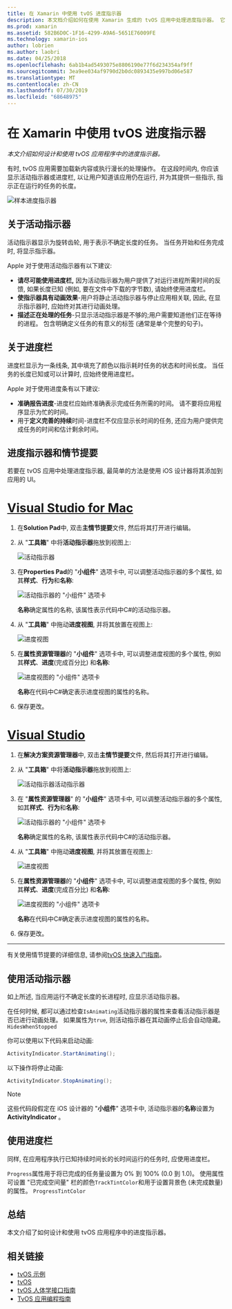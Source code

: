 ```yaml
---
title: 在 Xamarin 中使用 tvOS 进度指示器
description: 本文档介绍如何在使用 Xamarin 生成的 tvOS 应用中处理进度指示器。 它讨论进度栏和活动指示器。
ms.prod: xamarin
ms.assetid: 582B6D0C-1F16-4299-A9A6-5651E76009FE
ms.technology: xamarin-ios
author: lobrien
ms.author: laobri
ms.date: 04/25/2018
ms.openlocfilehash: 6ab1b4ad5493075e8806190e77f6d234354af9ff
ms.sourcegitcommit: 3ea9ee034af9790d2b0dc0893435e997bd06e587
ms.translationtype: MT
ms.contentlocale: zh-CN
ms.lasthandoff: 07/30/2019
ms.locfileid: "68648975"
---
```

# <a name="working-with-tvos-progress-indicators-in-xamarin"></a>在 Xamarin 中使用 tvOS 进度指示器

_本文介绍如何设计和使用 tvOS 应用程序中的进度指示器。_

有时, tvOS 应用需要加载新内容或执行漫长的处理操作。 在这段时间内, 你应该显示活动指示器或进度栏, 以让用户知道该应用仍在运行, 并为其提供一些指示, 指示正在运行的任务的长度。

![样本进度指示器](progress-indicators-images/intro01.png "样本进度指示器")

## <a name="about-activity-indicators"></a>关于活动指示器

活动指示器显示为旋转齿轮, 用于表示不确定长度的任务。 当任务开始和任务完成时, 将显示指示器。

Apple 对于使用活动指示器有以下建议:

- **请尽可能使用进度栏,** 因为活动指示器为用户提供了对运行进程所需时间的反馈, 如果长度已知 (例如, 要在文件中下载的字节数), 请始终使用进度栏。
- **使指示器具有动画效果**-用户将静止活动指示器与停止应用相关联, 因此, 在显示指示器时, 应始终对其进行动画处理。
- **描述正在处理的任务**-只显示活动指示器是不够的;用户需要知道他们正在等待的进程。 包含明确定义任务的有意义的标签 (通常是单个完整的句子)。

## <a name="about-progress-bars"></a>关于进度栏

进度栏显示为一条线条, 其中填充了颜色以指示耗时任务的状态和时间长度。 当任务的长度已知或可以计算时, 应始终使用进度栏。

Apple 对于使用进度条有以下建议:

- **准确报告进度**-进度栏应始终准确表示完成任务所需的时间。 请不要将应用程序显示为忙的时间。
- 用于**定义完善的持续**时间-进度栏不仅应显示长时间的任务, 还应为用户提供完成任务的时间和估计剩余时间。

## <a name="progress-indicators-and-storyboards"></a>进度指示器和情节提要

若要在 tvOS 应用中处理进度指示器, 最简单的方法是使用 iOS 设计器将其添加到应用的 UI。

# <a name="visual-studio-for-mactabmacos"></a>[Visual Studio for Mac](#tab/macos)
    
1. 在**Solution Pad**中, 双击**主情节提要**文件, 然后将其打开进行编辑。

2. 从 "**工具箱**" 中将**活动指示器**拖放到视图上: 

    ![活动指示器](progress-indicators-images/activity01.png "活动指示器")

3. 在**Properties Pad**的 "**小组件**" 选项卡中, 可以调整活动指示器的多个属性, 如其**样式**、**行为**和**名称**: 

    ![活动指示器的 "小组件" 选项卡](progress-indicators-images/activity02.png "活动指示器的 \"小组件\" 选项卡")
    
    **名称**确定属性的名称, 该属性表示代码中C#的活动指示器。

4. 从 "**工具箱**" 中拖动**进度视图**, 并将其放置在视图上: 

    ![进度视图](progress-indicators-images/activity03.png "进度视图")

5. 在**属性资源管理器**的 "**小组件**" 选项卡中, 可以调整进度视图的多个属性, 例如其**样式**、**进度**(完成百分比) 和**名称**: 

    ![进度视图的 "小组件" 选项卡](progress-indicators-images/activity04.png "进度视图的 \"小组件\" 选项卡")
    
    **名称**在代码中C#确定表示进度视图的属性的名称。

6. 保存更改。

# <a name="visual-studiotabwindows"></a>[Visual Studio](#tab/windows)
    
1. 在**解决方案资源管理器**中, 双击**主情节提要**文件, 然后将其打开进行编辑。

2. 从 "**工具箱**" 中将**活动指示器**拖放到视图上: 

    ![活动指示器活动指示器](progress-indicators-images/activity01-vs.png
    "")

3. 在 "**属性资源管理器**" 的 "**小组件**" 选项卡中, 可以调整活动指示器的多个属性, 如其**样式**、**行为**和**名称**: 

    ![活动指示器的 "小组件" 选项卡](progress-indicators-images/activity02-vs.png "活动指示器的 \"小组件\" 选项卡")

    **名称**确定属性的名称, 该属性表示代码中C#的活动指示器。

4. 从 "**工具箱**" 中拖动**进度视图**, 并将其放置在视图上: 

   ![进度视图](progress-indicators-images/activity03-vs.png "进度视图")

5. 在**属性资源管理器**的 "**小组件**" 选项卡中, 可以调整进度视图的多个属性, 例如其**样式**、**进度**(完成百分比) 和**名称**: 

    ![进度视图的 "小组件" 选项卡](progress-indicators-images/activity04-vs.png "进度视图的 \"小组件\" 选项卡")
    
    **名称**在代码中C#确定表示进度视图的属性的名称。

6. 保存更改。

-----

有关使用情节提要的详细信息, 请参阅[tvOS 快速入门指南](~/ios/tvos/get-started/hello-tvos.md)。 

## <a name="working-with-activity-indicators"></a>使用活动指示器

如上所述, 当应用运行不确定长度的长进程时, 应显示活动指示器。

在任何时候, 都可以通过检查`IsAnimating`活动指示器的属性来查看活动指示器是否已进行动画处理。 如果属性为`true`, 则活动指示器在其动画停止后会自动隐藏。 `HidesWhenStopped`

你可以使用以下代码来启动动画: 

```csharp
ActivityIndicator.StartAnimating();
```

以下操作将停止动画:

```csharp
ActivityIndicator.StopAnimating();
```

> [!NOTE]
> 这些代码段假定在 iOS 设计器的 "**小组件**" 选项卡中, 活动指示器的**名称**设置为**ActivityIndicator** 。

## <a name="working-with-progress-bars"></a>使用进度栏

同样, 在应用程序执行已知持续时间长的长时间运行的任务时, 应使用进度栏。 

`Progress`属性用于将已完成的任务量设置为 0% 到 100% (0.0 到 1.0)。 使用属性可设置 "已完成空间量" 栏的颜色`TrackTintColor`和用于设置背景色 (未完成数量) 的属性。 `ProgressTintColor`

## <a name="summary"></a>总结

本文介绍了如何设计和使用 tvOS 应用程序中的进度指示器。

## <a name="related-links"></a>相关链接

- [tvOS 示例](https://docs.microsoft.com/samples/browse/?products=xamarin&term=Xamarin.iOS+tvOS)
- [tvOS](https://developer.apple.com/tvos/)
- [tvOS 人体学接口指南](https://developer.apple.com/tvos/human-interface-guidelines/)
- [TvOS 应用编程指南](https://developer.apple.com/library/prerelease/tvos/documentation/General/Conceptual/AppleTV_PG/)

